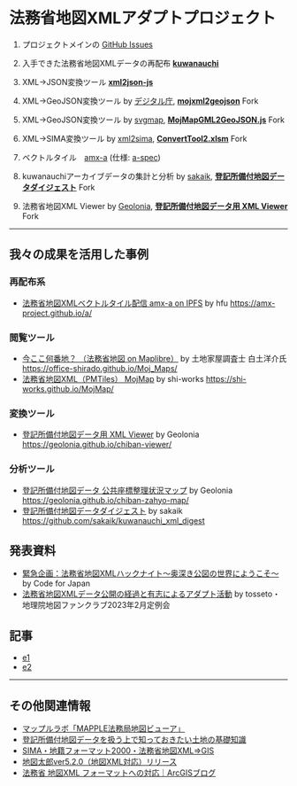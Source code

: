 # 法務省地図XMLアダプトプロジェクト
1. プロジェクトメインの [GitHub Issues](https://github.com/amx-project/0/issues)

2. 入手できた法務省地図XMLデータの再配布 **[kuwanauchi](https://github.com/amx-project/kuwanauchi)**

3. XML→JSON変換ツール **[xml2json-js](https://github.com/amx-project/xml2json-js)**

4. XML→GeoJSON変換ツール by [デジタル庁](https://www.digital.go.jp/news/4b7250a3-3fcf-4b83-8d52-4bb131e1ba9d/), **[mojxml2geojson](https://github.com/amx-project/mojxml2geojson)** Fork

5. XML→GeoJSON変換ツール by [svgmap](https://github.com/svgmap), **[MojMapGML2GeoJSON.js](https://github.com/amx-project/MojMapGML2GeoJSON.js)** Fork

6. XML→SIMA変換ツール by [xml2sima](https://www.n-survey.com/converttool2.zip), **[ConvertTool2.xlsm](https://www.n-survey.com/converttool2.zip)** Fork

7. ベクトルタイル　[amx-a](https://github.com/amx-project/a) (仕様: [a-spec](https://github.com/amx-project/a-spec))

8. kuwanauchiアーカイブデータの集計と分析 by [sakaik](https://github.com/sakaik), **[登記所備付地図データダイジェスト](https://github.com/amx-project/kuwanauchi_xml_digest)** Fork

9. 法務省地図XML Viewer by [Geolonia](https://github.com/geolonia), **[登記所備付地図データ用 XML Viewer](https://github.com/amx-project/chiban-viewer)** Fork

---

## 我々の成果を活用した事例
### 再配布系
* [法務省地図XMLベクトルタイル配信 amx-a on IPFS](https://amx-project.github.io/a/#4.75/40.67/140.35) by hfu https://amx-project.github.io/a/
### 閲覧ツール
* [今ここ何番地？ （法務省地図 on Maplibre）](https://office-shirado.github.io/Moj_Maps/) by 土地家屋調査士 白土洋介氏 https://office-shirado.github.io/Moj_Maps/
* [法務省地図XML（PMTiles） MojMap](https://shi-works.github.io/MojMap/) by shi-works https://shi-works.github.io/MojMap/
### 変換ツール
* [登記所備付地図データ用 XML Viewer](https://geolonia.github.io/chiban-viewer/) by Geolonia https://geolonia.github.io/chiban-viewer/
### 分析ツール
* [登記所備付地図データ 公共座標整理状況マップ](https://geolonia.github.io/chiban-zahyo-map/) by Geolonia https://geolonia.github.io/chiban-zahyo-map/
* [登記所備付地図データダイジェスト](https://github.com/sakaik/kuwanauchi_xml_digest) by sakaik https://github.com/sakaik/kuwanauchi_xml_digest

## 発表資料
* [緊急企画：法務省地図XMLハックナイト〜奥深き公図の世界にようこそ〜](https://www.youtube.com/live/1_q18JNoURk?feature=share) by Code for Japan
* [法務省地図XMLデータ公開の経過と有志によるアダプト活動](https://speakerdeck.com/tosseto/20230212amx-project) by tosseto・地理院地図ファンクラブ2023年2月定例会

## 記事
* [e1](https://github.com/amx-project/e1)
* [e2](https://github.com/amx-project/e2)

---

## その他関連情報
* [マップルラボ「MAPPLE法務局地図ビューア」](https://labs.mapple.com/mapplexml.html)
* [登記所備付地図データを扱う上で知っておきたい土地の基礎知識](https://qiita.com/kntoshiya/items/b1472cf8c29ed9b1d706)
* [SIMA・地籍フォーマット2000・法務省地図XML⇒GIS](https://www.vector.co.jp/soft/winnt/business/se523305.html?ds)
* [地図太郎ver5.2.0（地図XML対応）リリース](https://www.tcgmap.jp/20230208)
* [法務省 地図XML フォーマットへの対応｜ArcGISブログ](https://blog.esrij.com/2015/09/10/xml-c617/)
